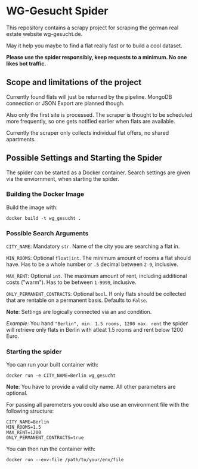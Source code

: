 # WG-Gesucht Spider
This repository contains a scrapy project for scraping the german real estate website wg-gesucht.de.

May it help you maybe to find a flat really fast or to build a cool dataset.

**Please use the spider responsibly,
keep requests to a minimum.
No one likes bot traffic.**

## Scope and limitations of the project

Currently found flats will just be returned by the pipeline.
MongoDB connection or JSON Export are planned though.

Also only the first site is processed.
The scraper is thought to be scheduled more frequently,
so one gets notified earlier when flats are available.

Currently the scraper only collects individual flat offers,
no shared apartments.

## Possible Settings and Starting the Spider

The spider can be started as a Docker container.
Search settings are given via the enviornment,
when starting the spider.

### Building the Docker Image

Build the image with:

```shell
docker build -t wg_gesucht .
```

### Possible Search Arguments

`CITY_NAME`: Mandatory `str`.
Name of the city you are searching a flat in.

`MIN_ROOMS`:
Optional `float|int`.
The minimum amount of rooms a flat should have.
Has to be a whole number or `.5` decimal between
`2-9`, inclusive.

`MAX_RENT`:
Optional `int`.
The maximum amount of rent,
including additional costs ("warm").
Has to be between `1-9999`, inclusive.

`ONLY_PERMANENT_CONTRACTS`:
Optional `bool`.
If only flats should be collected that are
rentable on a permanent basis.
Defaults to `False`.

**Note**: Settings are logically connected
via an `and` condition.

*Example:*
You hand `"Berlin", min. 1.5 rooms, 1200 max. rent` the
spider will retrieve only flats in Berlin with atleat
1.5 rooms and rent below 1200 Euro.

### Starting the spider

Yoo can run your built container with:

```shell
docker run -e CITY_NAME=Berlin wg_gesucht
```

**Note**: You have to provide a valid city name.
All other parameters are optional.

For passing all paremeters you could also
use an environment file with the following structure:

```env
CITY_NAME=Berlin
MIN_ROOMS=1.5
MAX_RENT=1200
ONLY_PERMANENT_CONTRACTS=true
```

You can then run the container with:

```shell
docker run --env-file /path/to/your/env/file
```
